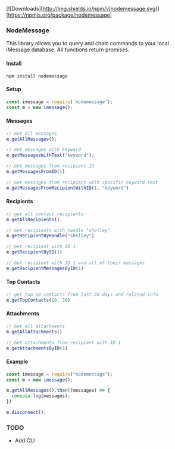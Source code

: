 [![Downloads][http://img.shields.io/npm/v/nodemessage.svg]][https://npmjs.org/package/nodemessage]

### NodeMessage

This library allows you to query and chain commands to your local iMessage database.
All functions return promises.

#### Install

```npm install nodemessage```

#### Setup
```javascript
const imessage = require('nodemessage');
const m = new imessage();
```

#### Messages
```javascript
// Get all messages
m.getAllMessages();

// Get messages with keyword
m.getMessagesWithText("keyword");

// Get messages from recipient ID
m.getMessagesFromID(1)

// Get messages from recipient with specific keyword text
m.getMessagesFromRecipientWithID(1, "keyword")
```

#### Recipients

```javascript
// get all contact recipients
m.getAllRecipients()

// Get recipients with handle "shelley"
m.getRecipientByHandle("shelley")

// Get recipient with ID 1
m.getRecipientByID(1)

// Get recipient with ID 1 and all of their messages
m.getRecipientMessagesByID(1)
```

#### Top Contacts

```javascript
// get top 10 contacts from last 30 days and related info
m.getTopContacts(10, 30)
```

#### Attachments

```javascript
// Get all attachments
m.getAllAttachments()

// Get attachments from recipient with ID 1
m.getAttachmentsByID(1)
```

#### Example

```javascript
const imessage = require("nodemessage");
const m = new imessage();

m.getAllMessages().then((messages) => {
  console.log(messages);
})

m.disconnect();
```

### TODO
+ Add CLI
